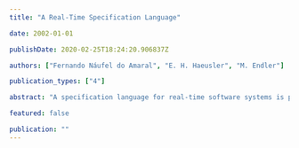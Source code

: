 ```yaml
---
title: "A Real-Time Specification Language"

date: 2002-01-01

publishDate: 2020-02-25T18:24:20.906837Z

authors: ["Fernando Náufel do Amaral", "E. H. Haeusler", "M. Endler"]

publication_types: ["4"]

abstract: "A specification language for real-time software systems is presented, along with a model-theoretic semantics. Notions from Category Theory are used to specify how the components of a system should interact. The potential role of the proposed language in the search for interoperability of specification formalisms is briefly discussed."

featured: false

publication: ""
---
```


